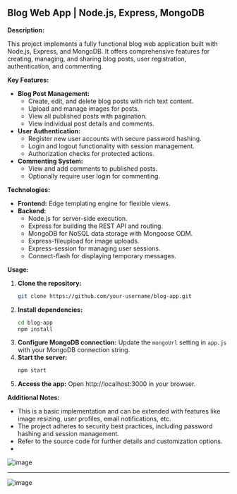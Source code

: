 ## Blog Web App | Node.js, Express, MongoDB

**Description:**

This project implements a fully functional blog web application built with Node.js, Express, and MongoDB. It offers comprehensive features for creating, managing, and sharing blog posts, user registration, authentication, and commenting.

**Key Features:**

* **Blog Post Management:**
    * Create, edit, and delete blog posts with rich text content.
    * Upload and manage images for posts.
    * View all published posts with pagination.
    * View individual post details and comments.
* **User Authentication:**
    * Register new user accounts with secure password hashing.
    * Login and logout functionality with session management.
    * Authorization checks for protected actions.
* **Commenting System:**
    * View and add comments to published posts.
    * Optionally require user login for commenting.

**Technologies:**

* **Frontend:** Edge templating engine for flexible views.
* **Backend:**
    * Node.js for server-side execution.
    * Express for building the REST API and routing.
    * MongoDB for NoSQL data storage with Mongoose ODM.
    * Express-fileupload for image uploads.
    * Express-session for managing user sessions.
    * Connect-flash for displaying temporary messages.

**Usage:**

1. **Clone the repository:**
   ```bash
   git clone https://github.com/your-username/blog-app.git
   ```
2. **Install dependencies:**
   ```bash
   cd blog-app
   npm install
   ```
3. **Configure MongoDB connection:**
   Update the `mongoUrl` setting in `app.js` with your MongoDB connection string.
4. **Start the server:**
   ```bash
   npm start
   ```
5. **Access the app:**
   Open http://localhost:3000 in your browser.

**Additional Notes:**

* This is a basic implementation and can be extended with features like image resizing, user profiles, email notifications, etc.
* The project adheres to security best practices, including password hashing and session management.
* Refer to the source code for further details and customization options.
* 
![image](https://user-images.githubusercontent.com/80677312/234567668-1c394643-0694-4d19-8cea-6b5593949d7d.png)
_____
![image](https://user-images.githubusercontent.com/80677312/234568193-c5a32bff-6f86-4d01-a9dc-a8e9d3a40194.png)

